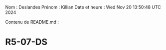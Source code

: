 Nom : Deslandes
Prénom : Killian
Date et heure : Wed Nov 20 13:50:48 UTC 2024

Contenu de README.md :
# R5-07-DS